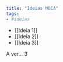 ```yaml
title: "Ideias MOCA"
tags:
- #ideias
```

- [[Ideia 1]]
- [[Ideia 2]]
- [[Ideia 3]]

A ver... 3

